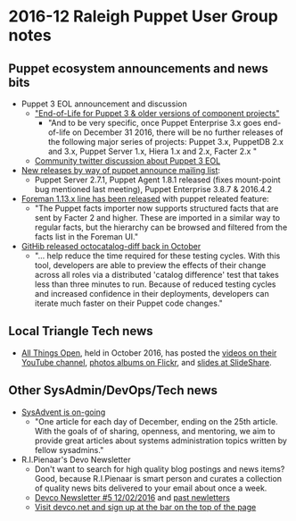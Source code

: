 # 2016-12 Raleigh Puppet User Group notes

## Puppet ecosystem announcements and news bits
+ Puppet 3 EOL announcement and discussion
  - ["End-of-Life for Puppet 3 & older versions of component projects"](https://groups.google.com/forum/#!topic/puppet-announce/tSe_4KTS7t0)
    + "And to be very specific, once Puppet Enterprise 3.x goes end-of-life on December 31 2016, there will be no further releases of the following major series of projects: Puppet 3.x, PuppetDB 2.x and 3.x, Puppet Server 1.x, Hiera 1.x and 2.x, Facter 2.x "
  - [Community twitter discussion about Puppet 3 EOL](https://twitter.com/bitfield/status/794869874656940033)
+ [New releases by way of puppet announce mailing list](https://groups.google.com/forum/#!forum/puppet-announce):
  - Puppet Server 2.7.1,  Puppet Agent 1.8.1 released (fixes mount-point bug mentioned last meeting), Puppet Enterprise 3.8.7 & 2016.4.2
+ [Foreman 1.13.x line has been released](https://theforeman.org/manuals/1.13/index.html#Releasenotesfor1.13) with puppet releated feature:
  - "The Puppet facts importer now supports structured facts that are sent by Facter 2 and higher. These are imported in a similar way to regular facts, but the hierarchy can be browsed and filtered from the facts list in the Foreman UI."
+ [GitHib released octocatalog-diff back in October](http://githubengineering.com/octocatalog-diff-github-s-puppet-development-and-testing-tool/)
  - "... help reduce the time required for these testing cycles. With this tool, developers are able to preview the effects of their change across all roles via a distributed 'catalog difference' test that takes less than three minutes to run. Because of reduced testing cycles and increased confidence in their deployments, developers can iterate much faster on their Puppet code changes."

## Local Triangle Tech news
+ [All Things Open](https://allthingsopen.org), held in October 2016, has posted the [videos on their YouTube channel](https://www.youtube.com/channel/UCBhXFK70DbOU15N2BhDQVTg/videos), [photos albums on Flickr](https://www.flickr.com/photos/allthingsopen/albums), and [slides at SlideShare](http://www.slideshare.net/AllThingsOpen/presentations).

## Other SysAdmin/DevOps/Tech news
+ [SysAdvent is on-going](http://sysadvent.blogspot.co.uk)
  - "One article for each day of December, ending on the 25th article. With the goals of of sharing, openness, and mentoring, we aim to provide great articles about systems administration topics written by fellow sysadmins."
+ R.I.Pienaar's Devo Newsletter
  - Don't want to search for high quality blog postings and news items? Good, because  R.I.Pienaar is smart person and curates a collection of quality news bits delivered to your email about once a week.
  - [Devco Newsletter \#5 12/02/2016](http://eepurl.com/crxpqH) and [past newletters](http://us14.campaign-archive1.com/home/?u=48a10a5d8254d034473c9ca1c&id=38d0f6d5e9)
  - [Visit devco.net and sign up at the bar on the top of the page](https://www.devco.net/)
